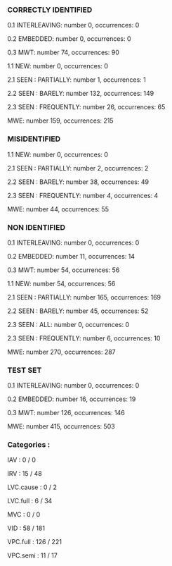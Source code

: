 ### CORRECTLY IDENTIFIED

0.1 INTERLEAVING: number 0, occurrences: 0

0.2 EMBEDDED: number 0, occurrences: 0

0.3 MWT: number 74, occurrences: 90

1.1 NEW: number 0, occurrences: 0

2.1 SEEN : PARTIALLY: number 1, occurrences: 1

2.2 SEEN : BARELY: number 132, occurrences: 149

2.3 SEEN : FREQUENTLY: number 26, occurrences: 65

MWE: number 159, occurrences: 215

### MISIDENTIFIED

1.1 NEW: number 0, occurrences: 0

2.1 SEEN : PARTIALLY: number 2, occurrences: 2

2.2 SEEN : BARELY: number 38, occurrences: 49

2.3 SEEN : FREQUENTLY: number 4, occurrences: 4

MWE: number 44, occurrences: 55

### NON IDENTIFIED

0.1 INTERLEAVING: number 0, occurrences: 0

0.2 EMBEDDED: number 11, occurrences: 14

0.3 MWT: number 54, occurrences: 56

1.1 NEW: number 54, occurrences: 56

2.1 SEEN : PARTIALLY: number 165, occurrences: 169

2.2 SEEN : BARELY: number 45, occurrences: 52

2.3 SEEN : ALL: number 0, occurrences: 0

2.3 SEEN : FREQUENTLY: number 6, occurrences: 10

MWE: number 270, occurrences: 287

### TEST SET

0.1 INTERLEAVING: number 0, occurrences: 0

0.2 EMBEDDED: number 16, occurrences: 19

0.3 MWT: number 126, occurrences: 146

MWE: number 415, occurrences: 503

### Categories : 

IAV		 : 0 / 0 

IRV		 : 15 / 48 

LVC.cause		 : 0 / 2 

LVC.full		 : 6 / 34 

MVC		 : 0 / 0 

VID		 : 58 / 181 

VPC.full		 : 126 / 221 

VPC.semi		 : 11 / 17 

